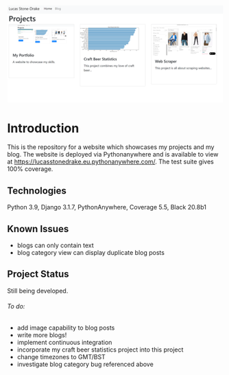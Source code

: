 ![](projects/static/img/projects2.png)
# Introduction

This is the repository for a website which showcases my projects and my blog. The website is deployed via Pythonanywhere and is available to view at https://lucasstonedrake.eu.pythonanywhere.com/. The test suite gives 100% coverage. 

## Technologies

Python 3.9, Django 3.1.7, PythonAnywhere, Coverage 5.5, Black 20.8b1

## Known Issues

- blogs can only contain text
- blog category view can display duplicate blog posts

## Project Status

Still being developed. 

###### To do:
- add image capability to blog posts
- write more blogs!
- implement continuous integration
- incorporate my craft beer statistics project into this project
- change timezones to GMT/BST
- investigate blog category bug referenced above







